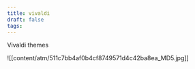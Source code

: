 ```yaml
---
title: vivaldi
draft: false
tags:
---
```

Vivaldi themes

![[content/atm/511c7bb4af0b4cf8749571d4c42ba8ea_MD5.jpg]]